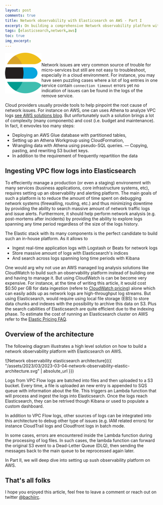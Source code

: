 ```yaml
---
layout: post
comments: true
title: Network observability with Elasticsearch on AWS - Part I
excerpt: On building a comprehensive Network observability platform with the Elastic stack
tags: [elasticsearch,network,aws]
toc: true
img_excerpt:
---
```


<img align="left" src="/assets/logos/elasticsearch.svg" width="120" />
<br/>

Network issues are very common source of trouble for micro-services but still are not easy to troubleshoot, especially in a cloud environment. For instance, you may have seen puzzling cases where a lot of log entries in one service contain `connection timeout` errors yet no indication of issues can be found in the logs of the remove service.

Cloud providers usually provide tools to help pinpoint the root cause of network issues. For instance on AWS, one can uses Athena to analyze VPC logs [see AWS solutions blog](https://aws.amazon.com/blogs/networking-and-content-delivery/analyze-vpc-flow-logs-with-point-and-click-amazon-athena-integration/). But unfortunately such a solution brings a lot of complexity (many components) and cost (i.e. budget and maintenance). In fact, it envovles too many steps:
- Deploying an AWS Glue database with partitioned tables,
- Setting up an Athena Workgroup using CloudFormation,
- Wrangling data with Athena using pseudo-SQL queries.
— Copying, pasting, and rewriting S3 bucket keys.
- In addition to the requirement of frequently repartition the data

## Ingesting VPC flow logs into Elasticsearch

To effeciently manage a production (or even a staging) environemnt with many services (business applications, core infrastructure systems, etc), requires setting up an observability and alerting platform. The main goals of such a platform is to reduce the amount of time spent on debugging network systems (firewalling, routing, etc.) and thus minimizing downtime by providing the ability to search massive amount of network traffic logs and issue alerts. Furthermore, it should help perform network analysis (e.g. post-mortems after incidents) by providing the ability to explore logs spanning any time period regardless of the size of the logs history.

The Elastic stack with its many components is the perfect candidate to build such an in-house platform. As it allows to
- Ingest real-time application logs with Logstash or Beats for network logs
- Store massive amount of logs with Elasticsearch's indices
- And search across logs spanning long time periods with Kibana

One would arg why not use an AWS managed log analysis solutions like CloudWatch to build such an observability platform instead of building one and having to manage it. But using CloudWatch is can be become very expensive. For instance, at the time of writing this article, it would cost $0.50 per GB for data ingestion (refere to [CloudWatch pricing](https://aws.amazon.com/cloudwatch/pricing/)) alone which can easily adds up as network logs are high-throughput log streams. But using Elasticsearch, would require using local file storage (EBS) to store data chunks and indexes with the possibility to archive this data on S3. Plus the search cabilities of Elasticsearch are quite efficient due to the indexing phase. To estimate the cost of running an Elasticsearch cluster on AWS refer to the [Elastic Pricing FAQ](https://www.elastic.co/pricing/faq).

## Overview of the architecture

The following diagram illustrates a high level solution on how to build a network observability platform with Elasticsearch on AWS.

![Network observability elasticsearch architecture]({{ "/assets/2023/03/2023-03-04-network-observability-elastic-architecture.svg" | absolute_url }})

Logs from VPC Flow logs are batched into files and then uploaded to a S3 bucket. Every time, a file is uploaded an new entry is appended to SQS queue with information about the file. This triggers an Lambda function that will process and ingest the logs into Elasticsearch. Once the logs reach Elasticsearch, they can be retrived though Kibana or used to populate a custom dashboard.

In addition to VPC Flow logs, other sources of logs can be integrated into this architecture to debug other type of issues (e.g. IAM related errors) for instance CloudTrail logs and Cloudfront logs in batch mode.

In some cases, errors are encountered inside the Lambda function during the processing of log files. In such cases, the lambda function can forward the original S3 event to a Dead-Letter Queue (DLQ), then sending the messages back to the main queue to be reprocessed again later.


In Part II, we will deep dive into setting up sush observability platform on AWS.

## That's all folks
I hope you enjoyed this article, feel free to leave a comment or reach out on twitter [@bachiirc](https://twitter.com/bachiirc).
